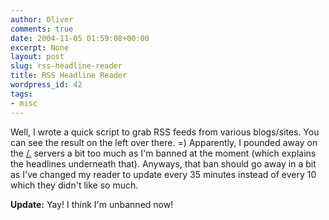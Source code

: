 ```yaml
---
author: Oliver
comments: true
date: 2004-11-05 01:59:08+00:00
excerpt: None
layout: post
slug: rss-headline-reader
title: RSS Headline Reader
wordpress_id: 42
tags:
- misc
---
```


Well, I wrote a quick script to grab RSS feeds from various blogs/sites.  You can see the result on the left over there. =)  Apparently, I pounded away on the <a href="http://www.slashdot.org">/.</a> servers a bit too much as I'm banned at the moment (which explains the headlines underneath that).  Anyways, that ban should go away in a bit as I've changed my reader to update every 35 minutes instead of every 10 which they didn't like so much.

<b>Update:</b> Yay! I think I'm unbanned now!